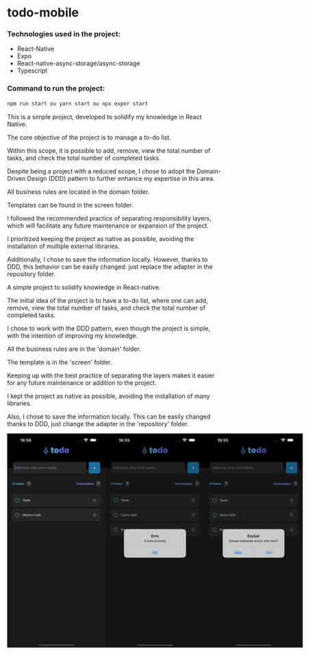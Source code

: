 # todo-mobile

### Technologies used in the project:

- React-Native
- Expo
- React-native-async-storage/async-storage
- Typescript

### Command to run the project:

```jsx
npm run start ou yarn start ou npx expor start

```

This is a simple project, developed to solidify my knowledge in React Native.

The core objective of the project is to manage a to-do list.

Within this scope, it is possible to add, remove, view the total number of tasks, and check the total number of completed tasks.

Despite being a project with a reduced scope, I chose to adopt the Domain-Driven Design (DDD) pattern to further enhance my expertise in this area.

All business rules are located in the domain folder.

Templates can be found in the screen folder.

I followed the recommended practice of separating responsibility layers, which will facilitate any future maintenance or expansion of the project.

I prioritized keeping the project as native as possible, avoiding the installation of multiple external libraries.

Additionally, I chose to save the information locally. However, thanks to DDD, this behavior can be easily changed: just replace the adapter in the repository folder.

A simple project to solidify knowledge in React-native.

The initial idea of the project is to have a to-do list, where one can add, remove, view the total number of tasks, and check the total number of completed tasks.

I chose to work with the DDD pattern, even though the project is simple, with the intention of improving my knowledge.

All the business rules are in the 'domain' folder.

The template is in the 'screen' folder.

Keeping up with the best practice of separating the layers makes it easier for any future maintenance or addition to the project.

I kept the project as native as possible, avoiding the installation of many libraries.

Also, I chose to save the information locally. This can be easily changed thanks to DDD, just change the adapter in the 'repository' folder.

<div style="display: flex; justify-content: space-between;">
<img src="./doc/mobile.png" width="250" height="500" />
<img src="./doc/mobile1.png" width="250" height="500" />
<img src="./doc/mobile2.png" width="250" height="500" />
</div>
